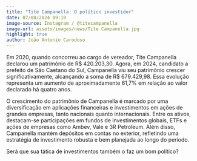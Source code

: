 ```yaml
---
title: "Tite Campanella: O político investidor"
date: 07/08/2024 09:18
image-source: Instagram / @titecampanella
image-url: assets/images/news/Tite Campanella.jpg
highlight: true
author: João Antonio Carodoso
---
```


Em 2020, quando concorreu ao cargo de vereador, Tite Campanella declarou um patrimônio de R$ 420.203,30. Agora, em 2024, candidato a prefeito de São Caetano do Sul, Campanella viu seu patrimônio crescer significativamente, alcançando a soma de R$ 679.429,98. Essa evolução representa um aumento de aproximadamente 61,7% em relação ao valor declarado há quatro anos.

O crescimento do patrimônio de Campanella é marcado por uma diversificação em aplicações financeiras e investimentos em ações de grandes empresas, tanto nacionais quanto internacionais. Entre os ativos, destacam-se participações em fundos de investimentos globais, ETFs e ações de empresas como Ambev, Vale e 3R Petroleum. Além disso, Campanella mantém depósitos em contas no exterior, refletindo uma estratégia de investimento robusta e bem planejada ao longo do período.

Será que sua tática de investimentos também o faz um bom político?
